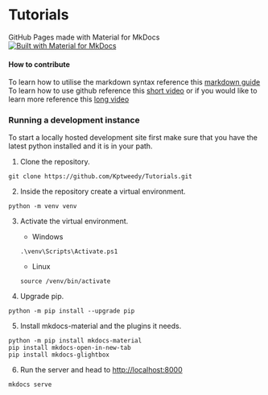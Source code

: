 # Tutorials
GitHub Pages made with Material for MkDocs
[![Built with Material for MkDocs](https://img.shields.io/badge/Material_for_MkDocs-526CFE?style=for-the-badge&logo=MaterialForMkDocs&logoColor=white)](https://squidfunk.github.io/mkdocs-material/)
#### How to contribute  

To learn how to utilise  the markdown syntax reference this [markdown guide](https://www.markdownguide.org/basic-syntax)  
To learn how to use github reference this [short video](https://www.youtube.com/watch?v=iv8rSLsi1xo) or if you would like to learn more reference this [long video](https://www.youtube.com/watch?v=tRZGeaHPoaw)  
### Running a development instance
To start a locally hosted development site first make sure that you have the latest python installed and it is in your path.
 
 1. Clone the repository.  
```
git clone https://github.com/Kptweedy/Tutorials.git
```  

2.  Inside the repository create a virtual environment.  
```
python -m venv venv
```  

3. Activate the virtual environment.   
	- Windows  
	 ```
	 .\venv\Scripts\Activate.ps1
	 ```  
	- Linux  
	```
	source /venv/bin/activate
	```  
	
1. Upgrade pip.  
```
python -m pip install --upgrade pip
```  

5. Install mkdocs-material and the plugins it needs.  
```
python -m pip install mkdocs-material
pip install mkdocs-open-in-new-tab
pip install mkdocs-glightbox
```  

6. Run the server and head to [http://localhost:8000](http://localhost:8000)
```
mkdocs serve
```  
